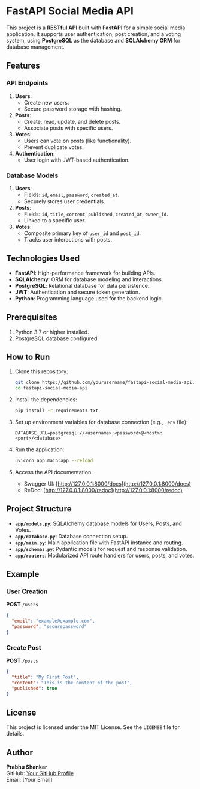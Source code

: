 # FastAPI Social Media API

This project is a **RESTful API** built with **FastAPI** for a simple social media application. It supports user authentication, post creation, and a voting system, using **PostgreSQL** as the database and **SQLAlchemy ORM** for database management.

## Features

### API Endpoints
1. **Users**:
   - Create new users.
   - Secure password storage with hashing.
2. **Posts**:
   - Create, read, update, and delete posts.
   - Associate posts with specific users.
3. **Votes**:
   - Users can vote on posts (like functionality).
   - Prevent duplicate votes.
4. **Authentication**:
   - User login with JWT-based authentication.

### Database Models
1. **Users**:
   - Fields: `id`, `email`, `password`, `created_at`.
   - Securely stores user credentials.
2. **Posts**:
   - Fields: `id`, `title`, `content`, `published`, `created_at`, `owner_id`.
   - Linked to a specific user.
3. **Votes**:
   - Composite primary key of `user_id` and `post_id`.
   - Tracks user interactions with posts.

## Technologies Used
- **FastAPI**: High-performance framework for building APIs.
- **SQLAlchemy**: ORM for database modeling and interactions.
- **PostgreSQL**: Relational database for data persistence.
- **JWT**: Authentication and secure token generation.
- **Python**: Programming language used for the backend logic.

## Prerequisites

1. Python 3.7 or higher installed.
2. PostgreSQL database configured.

## How to Run

1. Clone this repository:
   ```bash
   git clone https://github.com/yourusername/fastapi-social-media-api.git
   cd fastapi-social-media-api
   ```

2. Install the dependencies:
   ```bash
   pip install -r requirements.txt
   ```

3. Set up environment variables for database connection (e.g., `.env` file):
   ```
   DATABASE_URL=postgresql://<username>:<password>@<host>:<port>/<database>
   ```

4. Run the application:
   ```bash
   uvicorn app.main:app --reload
   ```

5. Access the API documentation:
   - Swagger UI: [http://127.0.0.1:8000/docs](http://127.0.0.1:8000/docs)
   - ReDoc: [http://127.0.0.1:8000/redoc](http://127.0.0.1:8000/redoc)

## Project Structure
- **`app/models.py`**: SQLAlchemy database models for Users, Posts, and Votes.
- **`app/database.py`**: Database connection setup.
- **`app/main.py`**: Main application file with FastAPI instance and routing.
- **`app/schemas.py`**: Pydantic models for request and response validation.
- **`app/routers`**: Modularized API route handlers for users, posts, and votes.

## Example

### User Creation
**POST** `/users`
```json
{
  "email": "example@example.com",
  "password": "securepassword"
}
```

### Create Post
**POST** `/posts`
```json
{
  "title": "My First Post",
  "content": "This is the content of the post",
  "published": true
}
```

## License
This project is licensed under the MIT License. See the `LICENSE` file for details.

## Author
**Prabhu Shankar**  
GitHub: [Your GitHub Profile](https://github.com/yourusername)  
Email: [Your Email]  
